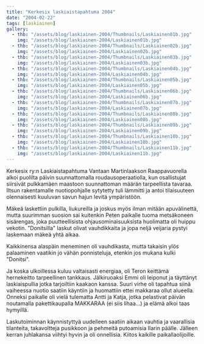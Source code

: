 ```yaml
---
title: "Kerkesix laskiaistapahtuma 2004"
date: "2004-02-22"
tags: [laskiainen]
gallery:
  - thb: "/assets/blog/laskiainen-2004/Thumbnails/Laskiainen01b.jpg"
    img: "/assets/blog/laskiainen-2004/Laskiainen01b.jpg"
  - thb: "/assets/blog/laskiainen-2004/Thumbnails/Laskiainen02b.jpg"
    img: "/assets/blog/laskiainen-2004/Laskiainen02b.jpg"
  - thb: "/assets/blog/laskiainen-2004/Thumbnails/Laskiainen03b.jpg"
    img: "/assets/blog/laskiainen-2004/Laskiainen03b.jpg"
  - thb: "/assets/blog/laskiainen-2004/Thumbnails/Laskiainen04b.jpg"
    img: "/assets/blog/laskiainen-2004/Laskiainen04b.jpg"
  - thb: "/assets/blog/laskiainen-2004/Thumbnails/Laskiainen05b.jpg"
    img: "/assets/blog/laskiainen-2004/Laskiainen05b.jpg"
  - thb: "/assets/blog/laskiainen-2004/Thumbnails/Laskiainen06b.jpg"
    img: "/assets/blog/laskiainen-2004/Laskiainen06b.jpg"
  - thb: "/assets/blog/laskiainen-2004/Thumbnails/Laskiainen07b.jpg"
    img: "/assets/blog/laskiainen-2004/Laskiainen07b.jpg"
  - thb: "/assets/blog/laskiainen-2004/Thumbnails/Laskiainen08b.jpg"
    img: "/assets/blog/laskiainen-2004/Laskiainen08b.jpg"
  - thb: "/assets/blog/laskiainen-2004/Thumbnails/Laskiainen09b.jpg"
    img: "/assets/blog/laskiainen-2004/Laskiainen09b.jpg"
  - thb: "/assets/blog/laskiainen-2004/Thumbnails/Laskiainen10b.jpg"
    img: "/assets/blog/laskiainen-2004/Laskiainen10b.jpg"
  - thb: "/assets/blog/laskiainen-2004/Thumbnails/Laskiainen11b.jpg"
    img: "/assets/blog/laskiainen-2004/Laskiainen11b.jpg"
---
```


Kerkesix ry:n Laskiaistapahtuma Vantaan Martinlaakson Raappavuorella
alkoi puolilta päivin suunnattomalla roudausoperaatiolla, kun
osallistujat siirsivät pulkkamäen maastoon suunnattoman määrän
tarpeellista tavaraa. Iltsun rakentamalle nuotiopohjalle sytytetty tuli
lämmitti ja antoi tilaisuuteen olennaisesti kuuluvan savun hajun levitä
ympäristöön.

Mäkeä laskettiin pulkilla, liukureilla ja joskus myös ilman mitään
apuvälinettä, mutta suurimman suosion sai kuitenkin Peten paikalle tuoma
metsäkoneen sisärengas, joka puutteellisista ohjausominaisuuksista
huolimatta oli huippu vekotin. "Donitsilla" laskut olivat vauhdikkaita
ja jopa neljä veijaria pystyi laskemaan mäkeä yhtä aikaa.

Kaikkinensa alaspäin meneminen oli vauhdikasta, mutta takaisin ylös
palaaminen vaatikin jo vähän ponnisteluja, etenkin jos mukana kulki
"Donitsi".

Ja koska ulkoillessa kuluu valtaisasti energiaa, oli Teron keittämä
hernekeitto tarpeellinen tankkaus. Jälkiruoaksi Emmi oli leiponut ja
täyttänyt laskiaispullia jotka tarjoiltiin kaakaon kanssa. Suuri virhe
oli tapahtua siinä vaiheessa nuotio saatiin käyntiin ja huomattiin ettei
makkaraa ollut alueella. Onneksi paikalle oli vielä tulematta Antti ja
Katja, jotka pelastivat päivän noutamalla pakettikaupalla MAKKARAA (ei
siis lihaa...) ja elämä alkoi taas hymyillä.

Laskutoiminnan käynnistyttyä uudelleen saatiin aikaan vauhtia ja
vaarallisia tilanteita, takavoltteja pusikkoon ja pehmeitä putoamisia
Ilarin päälle. Jälleen kerran juhlakansa viihtyi hyvin ja oli
onnellisia. Kiitos kaikille paikallaolijoille.
